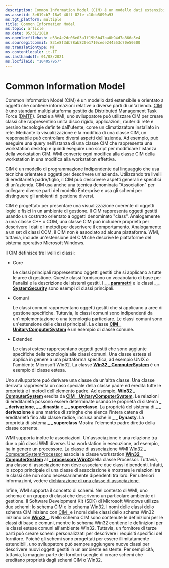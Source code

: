 ```yaml
---
description: Common Information Model (CIM) è un modello dati estensibile e orientato a oggetti che contiene informazioni relative a diverse parti di un'azienda.
ms.assetid: 3e619cb7-18a9-40ff-82fe-c10eb5090a93
ms.tgt_platform: multiple
title: Common Information Model
ms.topic: article
ms.date: 05/31/2018
ms.openlocfilehash: e53e4e2dc06e03a1f19b5b47ba0b94d7a866a5e4
ms.sourcegitcommit: 831e8f3db78ab820e1710cede244553c70e50500
ms.translationtype: MT
ms.contentlocale: it-IT
ms.lasthandoff: 01/08/2021
ms.locfileid: "104057957"
---
```

# <a name="common-information-model"></a>Common Information Model

Common Information Model (CIM) è un modello dati estensibile e orientato a oggetti che contiene informazioni relative a diverse parti di un'azienda. [CIM](https://www.dmtf.org/standards/cim) è uno standard multipiattaforma gestito da Distributed Management Task Force ([DMTF](https://www.dmtf.org/)). Grazie a WMI, uno sviluppatore può utilizzare CIM per creare classi che rappresentino unità disco rigido, applicazioni, router di rete e persino tecnologie definite dall'utente, come un climatizzatore installato in rete. Mediante la visualizzazione e la modifica di una classe CIM, un responsabile può controllare diversi aspetti dell'azienda. Ad esempio, può eseguire una query nell'istanza di una classe CIM che rappresenta una workstation desktop e quindi eseguire uno script per modificare l'istanza della workstation CIM. WMI converte ogni modifica alla classe CIM della workstation in una modifica alla workstation effettiva.

CIM è un modello di programmazione indipendente dal linguaggio che usa tecniche orientate a oggetti per descrivere un'azienda. Utilizzando tre livelli di ereditarietà padre/figlio, il CIM può descrivere aspetti generali e specifici di un'azienda. CIM usa anche una tecnica denominata "Association" per collegare diverse parti del modello Enterprise e usa gli schemi per distinguere gli ambienti di gestione diversi.

CIM è progettato per presentare una visualizzazione coerente di oggetti logici e fisici in un ambiente di gestione. Il CIM rappresenta oggetti gestiti usando un costrutto orientato a oggetti denominato "class". Analogamente a una classe C++ o COM, una classe CIM può includere proprietà per descrivere i dati e i metodi per descrivere il comportamento. Analogamente a un set di classi COM, il CIM non è associato ad alcuna piattaforma. WMI, tuttavia, include un'estensione del CIM che descrive le piattaforme del sistema operativo Microsoft Windows.

Il CIM definisce tre livelli di classi:

-   Core

    Le classi principali rappresentano oggetti gestiti che si applicano a tutte le aree di gestione. Queste classi forniscono un vocabolario di base per l'analisi e la descrizione dei sistemi gestiti. I [**\_ \_ parametri**](--parameters.md) e le classi [**\_ \_ SystemSecurity**](--systemsecurity.md) sono esempi di classi principali.

-   Comuni

    Le classi comuni rappresentano oggetti gestiti che si applicano a aree di gestione specifiche. Tuttavia, le classi comuni sono indipendenti da un'implementazione o una tecnologia particolare. Le classi comuni sono un'estensione delle classi principali. La classe [**CIM \_ UnitaryComputerSystem**](/windows/desktop/CIMWin32Prov/cim-unitarycomputersystem) è un esempio di classe comune.

-   Extended

    Le classi estese rappresentano oggetti gestiti che sono aggiunte specifiche della tecnologia alle classi comuni. Una classe estesa si applica in genere a una piattaforma specifica, ad esempio UNIX o l'ambiente Microsoft Win32. La classe [**Win32 \_ ComputerSystem**](/windows/desktop/CIMWin32Prov/win32-computersystem) è un esempio di classe estesa.

Uno sviluppatore può derivare una classe da un'altra classe. Una classe derivata rappresenta un caso speciale della classe padre ed eredita tutte le proprietà e i metodi dell'elemento padre. Ad esempio, [**Win32 \_ ComputerSystem**](/windows/desktop/CIMWin32Prov/win32-computersystem) eredita da [**CIM \_ UnitaryComputerSystem**](/windows/desktop/CIMWin32Prov/cim-unitarycomputersystem). Le relazioni di ereditarietà possono essere determinate usando le proprietà di sistema **\_ \_ derivazione**, **\_ \_ dinastia** e **\_ \_ superclasse**. La proprietà del sistema di **\_ \_ derivazione** è una matrice di stringhe che elenca l'intera catena di ereditarietà fino alla classe radice, inclusa anche in **\_ \_ Dynasty**. La proprietà di sistema **\_ \_ superclass** Mostra l'elemento padre diretto della classe corrente.

WMI supporta inoltre le associazioni. Un'associazione è una relazione tra due o più classi WMI diverse. Una workstation in esecuzione, ad esempio, ha in genere un processore. La classe di associazione WMI [Win32 \_ ComputerSystemProcessor](/windows/desktop/CIMWin32Prov/win32-computersystemprocessor) associa la classe workstation [**Win32 \_ ComputerSystem**](/windows/desktop/CIMWin32Prov/win32-computersystem) al [**\_ processore Win32**](/windows/desktop/CIMWin32Prov/win32-processor)della classe Processor. Tuttavia, una classe di associazione non deve associare due classi dipendenti. Infatti, lo scopo principale di una classe di associazione è mostrare le relazioni tra le classi che non sono necessariamente dipendenti tra loro. Per ulteriori informazioni, vedere [dichiarazione di una classe di associazione](declaring-an-association-class.md).

Infine, WMI supporta il concetto di schemi. Nel contesto di WMI, uno schema è un gruppo di classi che descrivono un particolare ambiente di gestione. Il Software Development Kit (SDK) di Microsoft Windows utilizza due schemi: lo schema CIM e lo schema Win32. I nomi delle classi dello schema CIM iniziano con [CIM \_](cimclas.md)e i nomi delle classi dello schema Win32 iniziano con [**Win32 \_**](/windows/desktop/CIMWin32Prov/win32-provider). Nello schema CIM sono contenute le definizioni per le classi di base e comuni, mentre lo schema Win32 contiene le definizioni per le classi estese comuni all'ambiente Win32. Tuttavia, un fornitore di terze parti può creare schemi personalizzati per descrivere i requisiti specifici del fornitore. Poiché gli schemi sono progettati per essere illimitatamente estendibili, uno sviluppatore può sempre aggiungere nuove classi per descrivere nuovi oggetti gestiti in un ambiente esistente. Per semplicità, tuttavia, la maggior parte dei fornitori sceglie di creare schemi che ereditano proprietà dagli schemi CIM o Win32.

 

 
